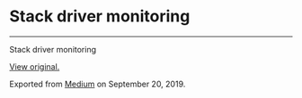 Stack driver monitoring
=======================

------------------------------------------------------------------------

Stack driver monitoring

[View original.](https://medium.com/p/b4ae5a2d059e)

Exported from [Medium](https://medium.com) on September 20, 2019.
